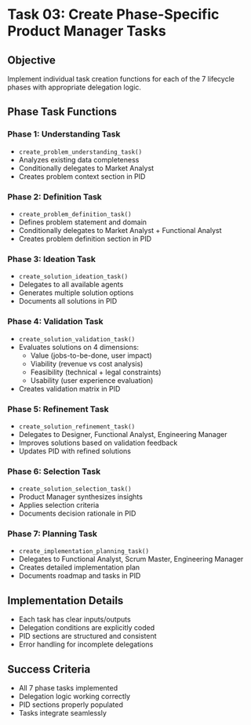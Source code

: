# Task 03: Create Phase-Specific Product Manager Tasks

## Objective
Implement individual task creation functions for each of the 7 lifecycle phases with appropriate delegation logic.

## Phase Task Functions

### Phase 1: Understanding Task
- `create_problem_understanding_task()`
- Analyzes existing data completeness
- Conditionally delegates to Market Analyst
- Creates problem context section in PID

### Phase 2: Definition Task
- `create_problem_definition_task()`
- Defines problem statement and domain
- Conditionally delegates to Market Analyst + Functional Analyst
- Creates problem definition section in PID

### Phase 3: Ideation Task
- `create_solution_ideation_task()`
- Delegates to all available agents
- Generates multiple solution options
- Documents all solutions in PID

### Phase 4: Validation Task
- `create_solution_validation_task()`
- Evaluates solutions on 4 dimensions:
  - Value (jobs-to-be-done, user impact)
  - Viability (revenue vs cost analysis)  
  - Feasibility (technical + legal constraints)
  - Usability (user experience evaluation)
- Creates validation matrix in PID

### Phase 5: Refinement Task
- `create_solution_refinement_task()`
- Delegates to Designer, Functional Analyst, Engineering Manager
- Improves solutions based on validation feedback
- Updates PID with refined solutions

### Phase 6: Selection Task
- `create_solution_selection_task()`
- Product Manager synthesizes insights
- Applies selection criteria
- Documents decision rationale in PID

### Phase 7: Planning Task
- `create_implementation_planning_task()`
- Delegates to Functional Analyst, Scrum Master, Engineering Manager
- Creates detailed implementation plan
- Documents roadmap and tasks in PID

## Implementation Details
- Each task has clear inputs/outputs
- Delegation conditions are explicitly coded
- PID sections are structured and consistent
- Error handling for incomplete delegations

## Success Criteria
- All 7 phase tasks implemented
- Delegation logic working correctly
- PID sections properly populated
- Tasks integrate seamlessly